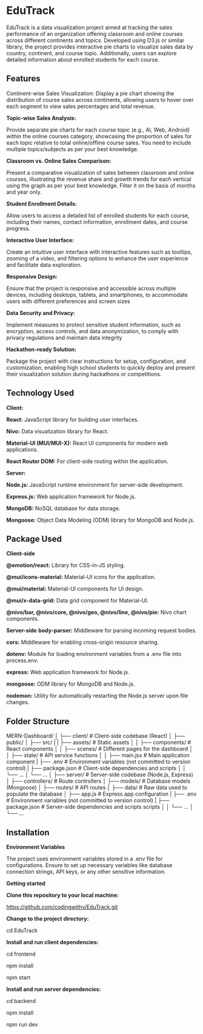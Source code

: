 
# EduTrack

EduTrack is a data visualization project aimed at tracking the sales performance
of an organization offering classroom and online courses across different
continents and topics. Developed using D3.js or similar library, the project
provides interactive pie charts to visualize sales data by country, continent, and
course topic. Additionally, users can explore detailed information about enrolled
students for each course.



## Features

Continent-wise Sales Visualization: Display a pie chart showing the distribution of
course sales across continents, allowing users to hover over each segment to
view sales percentages and total revenue.

**Topic-wise Sales Analysis:**

Provide separate pie charts for each course topic
(e.g., AI, Web, Android) within the online courses category, showcasing the
proportion of sales for each topic relative to total online/offline course sales. You
need to include multiple topics/subjects as per your best knowledge.

**Classroom vs. Online Sales Comparison:**

Present a comparative visualization
of sales between classroom and online courses, illustrating the revenue share
and growth trends for each vertical using the graph as per your best knowledge.
Filter it on the basis of months and year only.

**Student Enrollment Details:**

Allow users to access a detailed list of enrolled
students for each course, including their names, contact information, enrollment
dates, and course progress.


**Interactive User Interface:**

Create an intuitive user interface with
interactive features such as tooltips, zooming of a video, and filtering options to
enhance the user experience and facilitate data exploration.

**Responsive Design:**

Ensure that the project is responsive and accessible
across multiple devices, including desktops, tablets, and smartphones, to
accommodate users with different preferences and screen sizes

**Data Security and Privacy:**

Implement measures to protect sensitive student
information, such as encryption, access controls, and data anonymization, to
comply with privacy regulations and maintain data integrity

**Hackathon-ready Solution:**

Package the project with clear instructions for
setup, configuration, and customization, enabling high school students to quickly
deploy and present their visualization solution during hackathons or competitions.


## Technology Used

**Client:** 

**React:** JavaScript library for building user interfaces.

**Nivo:** Data visualization library for React.

**Material-UI (MUI/MUI-X):** React UI components for modern web applications.

**React Router DOM:** For client-side routing within the application.

**Server:** 

**Node.js:** JavaScript runtime environment for server-side development.

**Express.js:** Web application framework for Node.js.

**MongoDB:** NoSQL database for data storage.

**Mongoose:** Object Data Modeling (ODM) library for MongoDB and Node.js.


## Package Used

**Client-side**

**@emotion/react:** Library for CSS-in-JS styling.

**@mui/icons-material:** Material-UI icons for the application.

**@mui/material:** Material-UI components for UI design.

**@mui/x-data-grid:** Data grid component for Material-UI.

**@nivo/bar, @nivo/core, @nivo/geo, @nivo/line, @nivo/pie:**
 Nivo chart components.

**Server-side**
**body-parser:** Middleware for parsing incoming request bodies.

**cors:** Middleware for enabling cross-origin resource sharing.

**dotenv:** Module for loading environment variables from a .env file into process.env.

**express:** Web application framework for Node.js.

**mongoose:** ODM library for MongoDB and Node.js.

**nodemon:** Utility for automatically restarting the Node.js server upon file changes.




## Folder Structure

MERN-Dashboard/
│
├── client/               # Client-side codebase (React)
│   ├── public/
│   ├── src/
|   |   ├── assets/       # Static assets
│   │   ├── components/   # React components
│   │   ├── scenes/       # Different pages for the dashboard
│   │   ├── state/        # API service functions
│   │   ├── main.jsx      # Main application component
|   ├── .env              # Environment variables (not committed to version control)
|   ├── package.json      # Client-side dependencies and scripts
│   │   └── ...
│   └── ...
│
├── server/               # Server-side codebase (Node.js, Express)
│   ├── controllers/      # Route controllers
│   ├── models/           # Database models (Mongoose)
│   ├── routes/           # API routes
│   ├── data/             # Raw data used to populate the database
│   ├── app.js            # Express app configuration
|   ├── .env              # Environment variables (not committed to version control)
|   ├── package.json      # Server-side dependencies and scripts
scripts
│   │   └── ...
│   └── ...

## Installation

**Environment Variables**

The project uses environment variables stored in a .env file for configurations. Ensure to set up necessary variables like database connection strings, API keys, or any other sensitive information.

**Getting started**

**Clone this repository to your local machine:**

https://github.com/codingwithv/EduTrack.git

**Change to the project directory:**

cd EduTrack

**Install and run client dependencies:**

cd frontend

npm install

npm start


**Install and run server dependencies:**

cd backend

npm install

npm run dev
